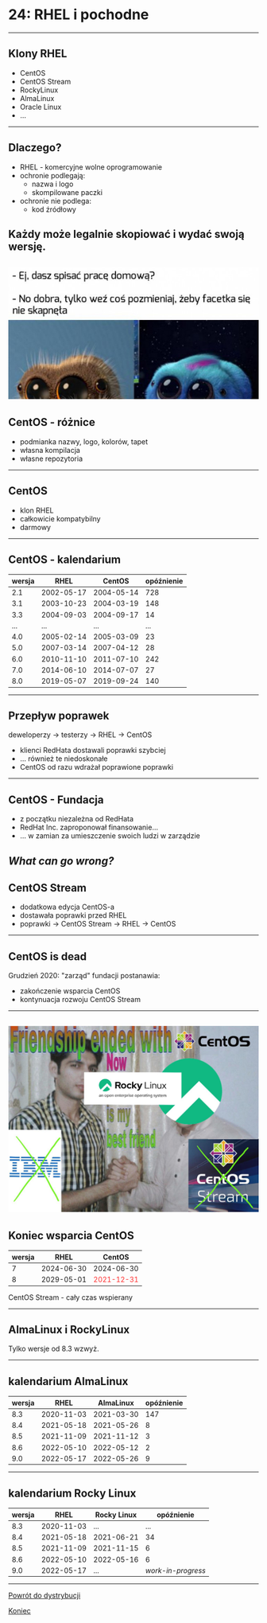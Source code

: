 # 24: RHEL i pochodne
------
<!-- .slide: data-autofragments -->
## Klony RHEL

* CentOS
* CentOS Stream
* RockyLinux
* AlmaLinux
* Oracle Linux
* ...
---
<!-- .slide: data-autofragments -->
## Dlaczego?

- RHEL - komercyjne wolne oprogramowanie
- ochronie podlegają:
  - nazwa i logo
  - skompilowane paczki
- ochronie nie podlega:
  - kod źródłowy

**Każdy może legalnie skopiować i wydać swoją wersję.**
---
<!-- .slide: data-background="#fff" -->
![Praca domowa](img/pracadomowa.jpg)
---
<!-- .slide: data-autofragments -->
## CentOS - różnice

- podmianka nazwy, logo, kolorów, tapet
- własna kompilacja
- własne repozytoria
---
<!-- .slide: data-autofragments -->
## CentOS

- klon RHEL
- całkowicie kompatybilny
- darmowy
---
<!-- .slide: data-autofragments -->
## CentOS - kalendarium

| wersja | RHEL       | CentOS     | opóźnienie |
|--------|------------|------------|------------|
| 2.1    | 2002-05-17 | 2004-05-14 |        728 |
| 3.1    | 2003-10-23 | 2004-03-19 |        148 |
| 3.3    | 2004-09-03 | 2004-09-17 |         14 |
| ...    | ...        | ...        | ...        |
| 4.0    | 2005-02-14 | 2005-03-09 |         23 |
| 5.0    | 2007-03-14 | 2007-04-12 |         28 |
| 6.0    | 2010-11-10 | 2011-07-10 |        242 |
| 7.0    | 2014-06-10 | 2014-07-07 |         27 |
| 8.0    | 2019-05-07 | 2019-09-24 |        140 |
<!-- .element: style="font-size: 0.55em;" -->
---
<!-- .slide: data-autofragments -->
## Przepływ poprawek

deweloperzy → testerzy → RHEL → CentOS

- klienci RedHata dostawali poprawki szybciej
- ... również te niedoskonałe
- CentOS od razu wdrażał poprawione poprawki
---
<!-- .slide: data-autofragments -->
## CentOS - Fundacja

- z początku niezależna od RedHata
- RedHat Inc. zaproponował finansowanie...
- ... w zamian za umieszczenie swoich ludzi w zarządzie

*What can go wrong?*
---
<!-- .slide: data-autofragments -->
## CentOS Stream

- dodatkowa edycja CentOS-a
- dostawała poprawki przed RHEL
- poprawki → CentOS Stream → RHEL → CentOS
---
<!-- .slide: data-autofragments -->
## CentOS is dead

Grudzień 2020: "zarząd" fundacji postanawia:
- zakończenie wsparcia CentOS
- kontynuacja rozwoju CentOS Stream
---
<!-- .slide: data-background="#fff" -->
![friendship ended](img/friendship-ended-with-centos.png)
---
<!-- .slide: data-autofragments -->
## Koniec wsparcia CentOS

| wersja | RHEL       | CentOS     |
|--------|------------|------------|
| 7      | 2024-06-30 | 2024-06-30 |
| 8      | 2029-05-01 | 2021-12-31 |

CentOS Stream - cały czas wspierany
<style>
#koniec-wsparcia-centos + table tr:nth-child(2) td:nth-child(3) { color: #f33; }
</style>
---
<!-- .slide: data-autofragments -->
## AlmaLinux i RockyLinux

Tylko wersje od 8.3 wzwyż.

---
## kalendarium AlmaLinux

| wersja | RHEL       | AlmaLinux  | opóźnienie |
|--------|------------|------------|------------|
| 8.3    | 2020-11-03 | 2021-03-30 |        147 |
| 8.4    | 2021-05-18 | 2021-05-26 |          8 |
| 8.5    | 2021-11-09 | 2021-11-12 |          3 |
| 8.6    | 2022-05-10 | 2022-05-12 |          2 |
| 9.0    | 2022-05-17 | 2022-05-26 |          9 |

---
## kalendarium Rocky Linux

| wersja | RHEL       | Rocky Linux| opóźnienie |
|--------|------------|------------|------------|
| 8.3    | 2020-11-03 | ...        |        ... |
| 8.4    | 2021-05-18 | 2021-06-21 |         34 |
| 8.5    | 2021-11-09 | 2021-11-15 |          6 |
| 8.6    | 2022-05-10 | 2022-05-16 |          6 |
| 9.0    | 2022-05-17 | ...        | *work-in-progress* |

------
[Powrót do dystrybucji](Dystrybucje.html#/10/1)

[Koniec](./)
